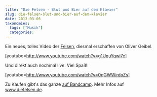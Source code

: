 ```yaml
---
title: "Die Felsen - Blut und Bier auf dem Klavier"
slug: die-felsen-blut-und-bier-auf-dem-klavier
date: 2013-03-06
taxonomies:
  tags: ["Musik"]
  categories: 
---
```


<p>Ein neues, tolles Video der <a href="http://www.diefelsen.de">Felsen</a>, diesmal erschaffen von Oliver Geibel.

[youtube=http://www.youtube.com/watch?v=g1UquYqwi7c]

Und direkt auch nochmal live. Viel Spaß!

[youtube=http://www.youtube.com/watch?v=0qGWWirdoZs]

Zu Kaufen gibt's das ganze <a href="http://kaufladen.diefelsen.de">auf Bandcamp</a>. Mehr Infos auf <a href="http://www.diefelsen.de">www.diefelsen.de</a>.</p>